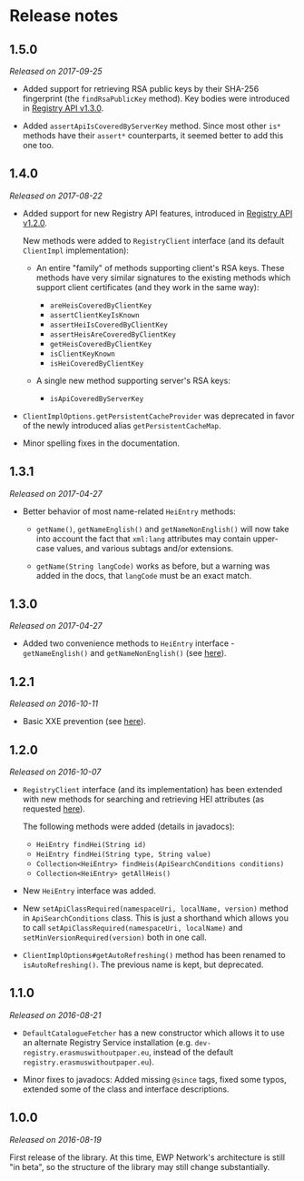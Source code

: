 Release notes
=============


1.5.0
-----

*Released on 2017-09-25*

 * Added support for retrieving RSA public keys by their SHA-256 fingerprint
   (the `findRsaPublicKey` method). Key bodies were introduced in [Registry API
   v1.3.0](https://github.com/erasmus-without-paper/ewp-specs-api-registry/blob/v1.3.0/CHANGELOG.md).
   
 * Added `assertApiIsCoveredByServerKey` method. Since most other `is*` methods
   have their `assert*` counterparts, it seemed better to add this one too.


1.4.0
-----

*Released on 2017-08-22*

 * Added support for new Registry API features, introduced in [Registry API
   v1.2.0](https://github.com/erasmus-without-paper/ewp-specs-api-registry/blob/v1.2.0/CHANGELOG.md).

   New methods were added to `RegistryClient` interface (and its default
   `ClientImpl` implementation):

   - An entire "family" of methods supporting client's RSA keys. These methods
     have very similar signatures to the existing methods which support client
     certificates (and they work in the same way):

     - `areHeisCoveredByClientKey`
     - `assertClientKeyIsKnown`
     - `assertHeiIsCoveredByClientKey`
     - `assertHeisAreCoveredByClientKey`
     - `getHeisCoveredByClientKey`
     - `isClientKeyKnown`
     - `isHeiCoveredByClientKey`

   - A single new method supporting server's RSA keys:

     - `isApiCoveredByServerKey`

 * `ClientImplOptions.getPersistentCacheProvider` was deprecated in favor of
   the newly introduced alias `getPersistentCacheMap`.

 * Minor spelling fixes in the documentation.


1.3.1
-----

*Released on 2017-04-27*

 * Better behavior of most name-related `HeiEntry` methods:

   - `getName()`, `getNameEnglish()` and `getNameNonEnglish()` will now take
     into account the fact that `xml:lang` attributes may contain upper-case
     values, and various subtags and/or extensions.

   - `getName(String langCode)` works as before, but a warning was added in the
     docs, that `langCode` must be an exact match.


1.3.0
-----

*Released on 2017-04-27*

 * Added two convenience methods to `HeiEntry` interface - `getNameEnglish()`
   and `getNameNonEnglish()` (see
   [here](https://github.com/erasmus-without-paper/ewp-registry-client/pull/3)).


1.2.1
-----

*Released on 2016-10-11*

 * Basic XXE prevention (see [here](https://github.com/erasmus-without-paper/ewp-registry-client/issues/2)).


1.2.0
-----

*Released on 2016-10-07*

 * `RegistryClient` interface (and its implementation) has been extended with
   new methods for searching and retrieving HEI attributes (as requested
   [here](https://github.com/erasmus-without-paper/ewp-registry-client/issues/1)).

   The following methods were added (details in javadocs):

   - `HeiEntry findHei(String id)`
   - `HeiEntry findHei(String type, String value)`
   - `Collection<HeiEntry> findHeis(ApiSearchConditions conditions)`
   - `Collection<HeiEntry> getAllHeis()`

 * New `HeiEntry` interface was added.

 * New `setApiClassRequired(namespaceUri, localName, version)` method in
   `ApiSearchConditions` class. This is just a shorthand which allows you to
   call `setApiClassRequired(namespaceUri, localName)` and
   `setMinVersionRequired(version)` both in one call.

 * `ClientImplOptions#getAutoRefreshing()` method has been renamed to
   `isAutoRefreshing()`. The previous name is kept, but deprecated.


1.1.0
-----

*Released on 2016-08-21*

 * `DefaultCatalogueFetcher` has a new constructor which allows it to use an
   alternate Registry Service installation (e.g.
   `dev-registry.erasmuswithoutpaper.eu`, instead of the default
   `registry.erasmuswithoutpaper.eu`).

 * Minor fixes to javadocs: Added missing `@since` tags, fixed some typos,
   extended some of the class and interface descriptions.


1.0.0
-----

*Released on 2016-08-19*

First release of the library. At this time, EWP Network's architecture is still
"in beta", so the structure of the library may still change substantially.
